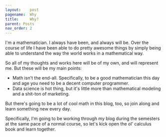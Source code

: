 ```yaml
---
layout:    post
pagename:  Why
title:     Why?
parent: Posts
nav_order: 2
---
```




I'm a mathematician. I always have been, and always will be. Over the course of life I have been able to do pretty awesome things by simply being able to understand the way the world works in a mathematical way.

So all of my thoughts and works here will be of my own, and will represent me. But these will be my main points:

* Math isn't the end-all. Specifically, to be a good mathematician this day and age you need to be a decent computer programmer.
* Data science is hot thing, but it's little more than mathematical modeling and a shit-ton of marketing.

But there's going to be a lot of cool math in this blog, too, so join along and learn something new every day.

Specifically, I'm going to be working through my blog during the semesters at the same pace of a normal course, so let's kick open the ol' calculus book and learn together.
